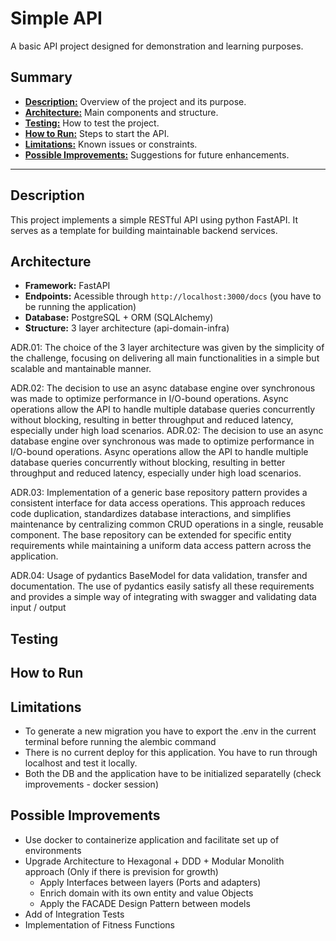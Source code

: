 # Simple API

A basic API project designed for demonstration and learning purposes.

## Summary

- [**Description:**](#description) Overview of the project and its purpose.
- [**Architecture:**](#architecture) Main components and structure.
- [**Testing:**](#testing) How to test the project.
- [**How to Run:**](#how-to-run) Steps to start the API.
- [**Limitations:**](#limitations) Known issues or constraints.
- [**Possible Improvements:**](#possible-improvements) Suggestions for future enhancements.

---

## Description

This project implements a simple RESTful API using python FastAPI. It serves as a template for building maintainable backend services.

## Architecture

- **Framework:** FastAPI
- **Endpoints:** Acessible through ```http://localhost:3000/docs``` (you have to be running the application)
- **Database:** PostgreSQL + ORM (SQLAlchemy)
- **Structure:** 3 layer architecture (api-domain-infra)

ADR.01: The choice of the 3 layer architecture was given by the simplicity of the challenge, focusing on delivering all main functionalities in a simple but scalable and mantainable manner. 

ADR.02: The decision to use an async database engine over synchronous was made to optimize performance in I/O-bound operations. Async operations allow the API to handle multiple database queries concurrently without blocking, resulting in better throughput and reduced latency, especially under high load scenarios.
ADR.02: The decision to use an async database engine over synchronous was made to optimize performance in I/O-bound operations. Async operations allow the API to handle multiple database queries concurrently without blocking, resulting in better throughput and reduced latency, especially under high load scenarios.

ADR.03: Implementation of a generic base repository pattern provides a consistent interface for data access operations. This approach reduces code duplication, standardizes database interactions, and simplifies maintenance by centralizing common CRUD operations in a single, reusable component. The base repository can be extended for specific entity requirements while maintaining a uniform data access pattern across the application.

ADR.04: Usage of pydantics BaseModel for data validation, transfer and documentation. The use of pydantics easily satisfy all these requirements and provides a simple way of integrating with swagger and validating data input / output

## Testing


## How to Run

## Limitations

- To generate a new migration you have to export the .env in the current terminal before running the alembic command
- There is no current deploy for this application. You have to run through localhost and test it locally.
- Both the DB and the application have to be initialized separatelly (check improvements - docker session)

## Possible Improvements

- Use docker to containerize application and facilitate set up of environments
- Upgrade Architecture to Hexagonal + DDD + Modular Monolith approach (Only if there is prevision for growth)
    - Apply Interfaces between layers (Ports and adapters)
    - Enrich domain with its own entity and value Objects
    - Apply the FACADE Design Pattern between models
- Add of Integration Tests
- Implementation of Fitness Functions